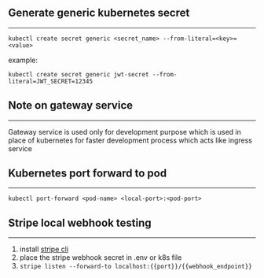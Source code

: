 ## Generate generic kubernetes secret

---

```
kubectl create secret generic <secret_name> --from-literal=<key>=<value>
```

example:

```
kubectl create secret generic jwt-secret --from-literal=JWT_SECRET=12345
```

## Note on gateway service

---

Gateway service is used only for development purpose which is used in place of kubernetes for faster development process which acts like ingress service

## Kubernetes port forward to pod

---

```
kubectl port-forward <pod-name> <local-port>:<pod-port>
```

## Stripe local webhook testing

---

1. install [stripe cli](https://stripe.com/docs/stripe-cli)
2. place the stripe webhook secret in .env or k8s file
3. `stripe listen --forward-to localhost:{{port}}/{{webhook_endpoint}}`
